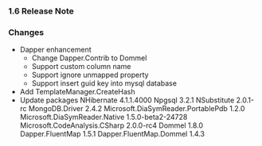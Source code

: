 ﻿### 1.6 Release Note

### Changes

- Dapper enhancement
	- Change Dapper.Contrib to Dommel
	- Support custom column name
	- Support ignore unmapped property
	- Support insert guid key into mysql database
- Add TemplateManager.CreateHash
- Update packages
	NHibernate 4.1.1.4000
	Npgsql 3.2.1
	NSubstitute 2.0.1-rc
	MongoDB.Driver 2.4.2
	Microsoft.DiaSymReader.PortablePdb 1.2.0
	Microsoft.DiaSymReader.Native 1.5.0-beta2-24728
	Microsoft.CodeAnalysis.CSharp 2.0.0-rc4
	Dommel 1.8.0
	Dapper.FluentMap 1.5.1
	Dapper.FluentMap.Dommel 1.4.3
